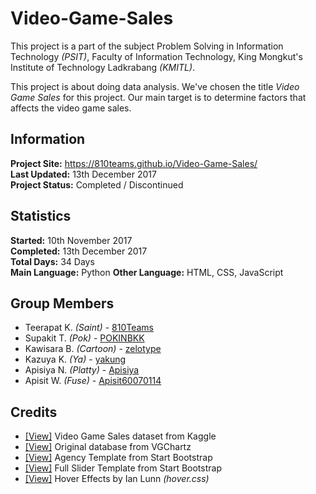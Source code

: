 # Video-Game-Sales
This project is a part of the subject Problem Solving in Information Technology *(PSIT)*, Faculty of Information Technology, King Mongkut's Institute of Technology Ladkrabang *(KMITL)*.

This project is about doing data analysis. We've chosen the title *Video Game Sales* for this project. Our main target is to determine factors that affects the video game sales.

## Information

**Project Site:** https://810teams.github.io/Video-Game-Sales/  
**Last Updated:** 13th December 2017  
**Project Status:** Completed / Discontinued

## Statistics

**Started:** 10th November 2017  
**Completed:** 13th December 2017  
**Total Days:** 34 Days  
**Main Language:** Python
**Other Language:** HTML, CSS, JavaScript

## Group Members
- Teerapat K. *(Saint)* - [810Teams](https://github.com/810Teams)
- Supakit T. *(Pok)* - [POKINBKK](https://github.com/POKINBKK)
- Kawisara B. *(Cartoon)* - [zelotype](https://github.com/zelotype)
- Kazuya K. *(Ya)* - [yakung](https://github.com/yakung)
- Apisiya N. *(Platty)* - [Apisiya](https://github.com/Apisiya)
- Apisit W. *(Fuse)* - [Apisit60070114](https://github.com/Apisit60070114)

## Credits
- [[View]](https://www.kaggle.com/gregorut/videogamesales) Video Game Sales dataset from Kaggle  
- [[View]](http://www.vgchartz.com) Original database from VGChartz  
- [[View]](https://startbootstrap.com/template-overviews/agency/) Agency Template from Start Bootstrap  
- [[View]](https://startbootstrap.com/template-overviews/full-slider/) Full Slider Template from Start Bootstrap  
- [[View]](http://ianlunn.github.io/Hover/) Hover Effects by Ian Lunn *(hover.css)*  
